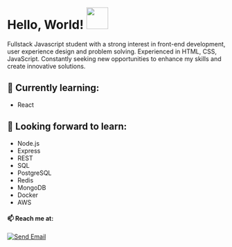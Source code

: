 # Hello, World! <img src="https://media.giphy.com/media/mGcNjsfWAjY5AEZNw6/giphy.gif" width="50">

Fullstack Javascript student with a strong interest in front-end development, user experience design and problem solving.
Experienced in HTML, CSS, JavaScript.
Constantly seeking new opportunities to enhance my skills and create innovative solutions.

## 🌱 Currently learning:
- React
## 🌱 Looking forward to learn:
- Node.js
- Express
- REST
- SQL
- PostgreSQL
- Redis
- MongoDB
- Docker
- AWS


#### 📫 Reach me at:

[![Send Email](https://img.shields.io/badge/-Send%20Email-green?style=flat-square)](mailto:andreymudri@gmail.com)

